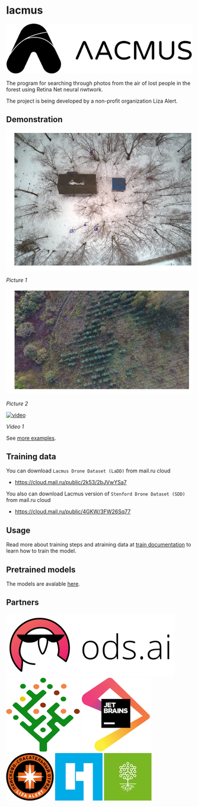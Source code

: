 # lacmus

![logo](docs/imgs/lacmus-logo.png)

The program for searching through photos from the air of lost people in the forest using Retina Net neural nwtwork.

The project is being developed by a non-profit organization Liza Alert.

## Demonstration

![01](docs/imgs/examples/02.png)

*Picture 1*

![02](docs/imgs/examples/08.png)

*Picture 2*

[![video](http://img.youtube.com/vi/9pVtPM4bzww/0.jpg)](http://www.youtube.com/watch?v=9pVtPM4bzww)

*Video 1*

See [more examples](docs/work-demo.md).

## Training data

You can download `Lacmus Drone Dataset (LaDD)` from mail.ru cloud

- https://cloud.mail.ru/public/2k53/2bJVwYSa7

You also can download Lacmus version of `Stenford Drone Dataset (SDD)` from mail.ru cloud

- https://cloud.mail.ru/public/4GKW/3FW26Sq77


## Usage

Read more about training steps and atraining data at [train documentation](docs/train-usage.md) to learn how to train the model.

## Pretrained models

The models are avalable [here](https://github.com/lizaalert/lacmus/releases/tag/0.1.1).

## Partners

[![ODS][logoODS]](https://ods.ai)    [![DTL][logoDTL]](http://immersiya.com/about)   [![JB][logoJB]](https://www.jetbrains.com/)
								[![Liza alert][logoLA]](https://lizaalert.org/)    [![Novaya Gazeta][logoNovayaGazeta]](https://novayagazeta.ru/)    [![Teplica][logoTeplica]](https://te-st.ru/)

[logoDTL]: docs/imgs/partners/dtl-logo-200px.png "DTL"

[logoODS]: docs/imgs/partners/ods-logo-200px.png "ODS"

[logoLA]: docs/imgs/partners/lizaalert-logo-128px.png "Liza alert"

[logoNovayaGazeta]: docs/imgs/partners/novaya-gazeta-logo-128px.png "Novaya Gazeta"

[logoTeplica]: docs/imgs/partners/teplica-logo-128px.png "Teplica"

[logoJB]: docs/imgs/partners/jetbrains_logo_200px.png "JetBrains"